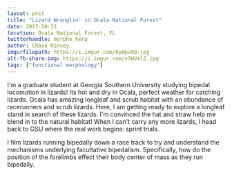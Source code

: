 ```yaml
---
layout: post
title: "Lizard Wranglin' in Ocala National Forest"
date: 2017-10-31
location: Ocala National Forest, FL
twitterhandle: morpho_herp
author: Chase Kinsey
imgurfilepath: https://i.imgur.com/8yWpvOQ.jpg
alt-fb-share-img: https://i.imgur.com/v7WVmlZ.jpg
tags: ["functional morphology"]
---
```


I'm a graduate student at Georgia Southern University studying bipedal locomotion in lizards! Its hot and dry in Ocala, perfect weather for catching lizards. Ocala has amazing longleaf and scrub habitat with an abundance of racerunners and scrub lizards. Here, I am getting ready to explore a longleaf stand in search of these lizards. I'm convinced the hat and straw help me blend in to the natural habitat! When I can't carry any more lizards, I head back to GSU where the real work begins: sprint trials.

I film lizards running bipedally down a race track to try and understand the mechanisms underlying facultative bipedalism. Specifically, how do the position of the forelimbs effect their body center of mass as they run bipedally.